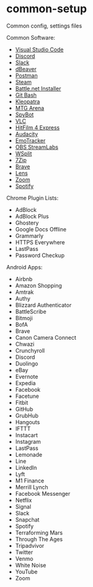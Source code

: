 # common-setup

Common config, settings files

Common Software:

- [Visual Studio Code](https://code.visualstudio.com/)
- [Discord](https://discordapp.com/)
- [Slack](https://slack.com/)
- [dBeaver](https://dbeaver.io/)
- [Postman](https://www.getpostman.com/)
- [Steam](https://store.steampowered.com/)
- [Battle.net Installer](https://www.blizzard.com/en-us/?ref=battle.net)
- [Git Bash](https://gitforwindows.org/)
- [Kleopatra](https://www.openpgp.org/software/kleopatra/)
- [MTG Arena](https://magic.wizards.com/en/mtgarena)
- [SpyBot](https://www.safer-networking.org/)
- [VLC](https://www.videolan.org/vlc/index.html)
- [HitFilm 4 Express](https://fxhome.com/hitfilm-express)
- [Audacity](https://www.audacityteam.org/)
- [EmoTracker](https://emotracker.net/)
- [OBS StreamLabs](https://streamlabs.com/)
- [WSplit](http://www.speedrunslive.com/tools/)
- [7Zip](https://www.7-zip.org/)
- [Brave](https://brave.com/)
- [Lens](https://github.com/lensapp/lens)
- [Zoom](https://zoom.us/support/download)
- [Spotify](https://www.spotify.com/us/download/other/)

Chrome Plugin Lists:

- AdBlock
- AdBlock Plus
- Ghostery
- Google Docs Offline
- Grammarly
- HTTPS Everywhere
- LastPass
- Password Checkup

Android Apps:

- Airbnb
- Amazon Shopping
- Amtrak
- Authy
- Blizzard Authenticator
- BattleScribe
- Bitmoji
- BofA
- Brave
- Canon Camera Connect
- Chwazi
- Crunchyroll
- Discord
- Duolingo
- eBay
- Evernote
- Expedia
- Facebook
- Facetune
- Fitbit
- GitHub
- GrubHub
- Hangouts
- IFTTT
- Instacart
- Instagram
- LastPass
- Lemonade
- Line
- LinkedIn
- Lyft
- M1 Finance
- Merrill Lynch
- Facebook Messenger
- Netflix
- Signal
- Slack
- Snapchat
- Spotify
- Terraforming Mars
- Through The Ages
- Tripadvivor
- Twitter
- Venmo
- White Noise
- YouTube
- Zoom
